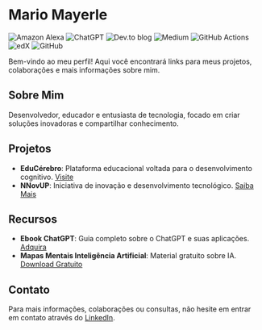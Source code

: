 # Mario Mayerle
![Amazon Alexa](https://img.shields.io/badge/amazon%20alexa-52b5f7?style=for-the-badge&logo=amazon%20alexa&logoColor=white) ![ChatGPT](https://img.shields.io/badge/chatGPT-74aa9c?style=for-the-badge&logo=openai&logoColor=white) ![Dev.to blog](https://img.shields.io/badge/dev.to-0A0A0A?style=for-the-badge&logo=dev.to&logoColor=white) ![Medium](https://img.shields.io/badge/Medium-12100E?style=for-the-badge&logo=medium&logoColor=white) ![GitHub Actions](https://img.shields.io/badge/github%20actions-%232671E5.svg?style=for-the-badge&logo=githubactions&logoColor=white) ![edX](https://img.shields.io/badge/edX-%2302262B.svg?style=for-the-badge&logo=edX&logoColor=white) ![GitHub](https://img.shields.io/badge/github-%23121011.svg?style=for-the-badge&logo=github&logoColor=white) 

Bem-vindo ao meu perfil! Aqui você encontrará links para meus projetos, colaborações e mais informações sobre mim.

## Sobre Mim

Desenvolvedor, educador e entusiasta de tecnologia, focado em criar soluções inovadoras e compartilhar conhecimento.

## Projetos

- **EduCérebro**: Plataforma educacional voltada para o desenvolvimento cognitivo. [Visite](https://educerebro.com.br)
- **NNovUP**: Iniciativa de inovação e desenvolvimento tecnológico. [Saiba Mais](https://nnovup.com.br)

## Recursos

- **Ebook ChatGPT**: Guia completo sobre o ChatGPT e suas aplicações. [Adquira](https://educerebro.store)
- **Mapas Mentais Inteligência Artificial**: Material gratuito sobre IA. [Download Gratuito](https://educerebro.store)

## Contato

Para mais informações, colaborações ou consultas, não hesite em entrar em contato através do [LinkedIn](https://www.linkedin.com).

